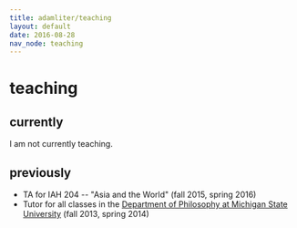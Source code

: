 ```yaml
---
title: adamliter/teaching
layout: default
date: 2016-08-28
nav_node: teaching
---
```


# teaching

## currently

I am not currently teaching.

## previously

- TA for IAH 204 -- "Asia and the World" (fall 2015, spring 2016)
- Tutor for all classes in the [Department of Philosophy at Michigan State University][msu-philosophy] (fall 2013, spring 2014)

[office]: http://maps.msu.edu/interactive/index.php?location=wh
[msu-philosophy]: http://philosophy.msu.edu/
